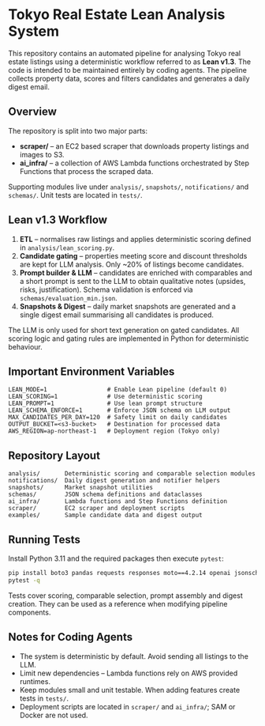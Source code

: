 # Tokyo Real Estate Lean Analysis System

This repository contains an automated pipeline for analysing Tokyo real estate listings using a deterministic workflow referred to as **Lean v1.3**.  The code is intended to be maintained entirely by coding agents.  The pipeline collects property data, scores and filters candidates and generates a daily digest email.

## Overview

The repository is split into two major parts:

- **scraper/** – an EC2 based scraper that downloads property listings and images to S3.
- **ai_infra/** – a collection of AWS Lambda functions orchestrated by Step Functions that process the scraped data.

Supporting modules live under `analysis/`, `snapshots/`, `notifications/` and `schemas/`.  Unit tests are located in `tests/`.

## Lean v1.3 Workflow

1. **ETL** – normalises raw listings and applies deterministic scoring defined in `analysis/lean_scoring.py`.
2. **Candidate gating** – properties meeting score and discount thresholds are kept for LLM analysis.  Only ~20% of listings become candidates.
3. **Prompt builder & LLM** – candidates are enriched with comparables and a short prompt is sent to the LLM to obtain qualitative notes (upsides, risks, justification).  Schema validation is enforced via `schemas/evaluation_min.json`.
4. **Snapshots & Digest** – daily market snapshots are generated and a single digest email summarising all candidates is produced.

The LLM is only used for short text generation on gated candidates.  All scoring logic and gating rules are implemented in Python for deterministic behaviour.

## Important Environment Variables

```
LEAN_MODE=1                 # Enable Lean pipeline (default 0)
LEAN_SCORING=1              # Use deterministic scoring
LEAN_PROMPT=1               # Use lean prompt structure
LEAN_SCHEMA_ENFORCE=1       # Enforce JSON schema on LLM output
MAX_CANDIDATES_PER_DAY=120  # Safety limit on daily candidates
OUTPUT_BUCKET=<s3-bucket>   # Destination for processed data
AWS_REGION=ap-northeast-1   # Deployment region (Tokyo only)
```

## Repository Layout

```
analysis/       Deterministic scoring and comparable selection modules
notifications/  Daily digest generation and notifier helpers
snapshots/      Market snapshot utilities
schemas/        JSON schema definitions and dataclasses
ai_infra/       Lambda functions and Step Functions definition
scraper/        EC2 scraper and deployment scripts
examples/       Sample candidate data and digest output
```

## Running Tests

Install Python 3.11 and the required packages then execute `pytest`:

```bash
pip install boto3 pandas requests responses moto==4.2.14 openai jsonschema
pytest -q
```

Tests cover scoring, comparable selection, prompt assembly and digest creation.  They can be used as a reference when modifying pipeline components.

## Notes for Coding Agents

- The system is deterministic by default.  Avoid sending all listings to the LLM.
- Limit new dependencies – Lambda functions rely on AWS provided runtimes.
- Keep modules small and unit testable.  When adding features create tests in `tests/`.
- Deployment scripts are located in `scraper/` and `ai_infra/`; SAM or Docker are not used.

